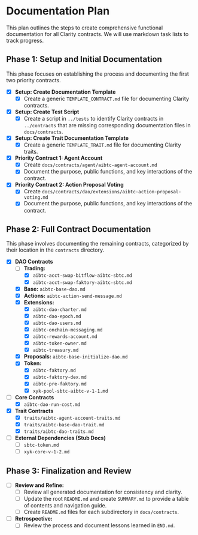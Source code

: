 # Documentation Plan

This plan outlines the steps to create comprehensive functional documentation for all Clarity contracts. We will use markdown task lists to track progress.

## Phase 1: Setup and Initial Documentation

This phase focuses on establishing the process and documenting the first two priority contracts.

- [x] **Setup: Create Documentation Template**
  - [x] Create a generic `TEMPLATE_CONTRACT.md` file for documenting Clarity contracts.
- [x] **Setup: Create Test Script**
  - [x] Create a script in `../tests` to identify Clarity contracts in `../contracts` that are missing corresponding documentation files in `docs/contracts`.
- [x] **Setup: Create Trait Documentation Template**
  - [x] Create a generic `TEMPLATE_TRAIT.md` file for documenting Clarity traits.
- [x] **Priority Contract 1: Agent Account**
  - [x] Create `docs/contracts/agent/aibtc-agent-account.md`
  - [x] Document the purpose, public functions, and key interactions of the contract.
- [x] **Priority Contract 2: Action Proposal Voting**
  - [x] Create `docs/contracts/dao/extensions/aibtc-action-proposal-voting.md`
  - [x] Document the purpose, public functions, and key interactions of the contract.

## Phase 2: Full Contract Documentation

This phase involves documenting the remaining contracts, categorized by their location in the `contracts` directory.

- [x] **DAO Contracts**
  - [ ] **Trading:**
    - [x] `aibtc-acct-swap-bitflow-aibtc-sbtc.md`
    - [x] `aibtc-acct-swap-faktory-aibtc-sbtc.md`
  - [x] **Base:** `aibtc-base-dao.md`
  - [x] **Actions:** `aibtc-action-send-message.md`
  - [x] **Extensions:**
    - [x] `aibtc-dao-charter.md`
    - [x] `aibtc-dao-epoch.md`
    - [x] `aibtc-dao-users.md`
    - [x] `aibtc-onchain-messaging.md`
    - [x] `aibtc-rewards-account.md`
    - [x] `aibtc-token-owner.md`
    - [x] `aibtc-treasury.md`
  - [x] **Proposals:** `aibtc-base-initialize-dao.md`
  - [x] **Token:**
    - [x] `aibtc-faktory.md`
    - [x] `aibtc-faktory-dex.md`
    - [x] `aibtc-pre-faktory.md`
    - [x] `xyk-pool-sbtc-aibtc-v-1-1.md`
- [ ] **Core Contracts**
  - [x] `aibtc-dao-run-cost.md`
- [x] **Trait Contracts**
  - [x] `traits/aibtc-agent-account-traits.md`
  - [x] `traits/aibtc-base-dao-trait.md`
  - [x] `traits/aibtc-dao-traits.md`
- [ ] **External Dependencies (Stub Docs)**
  - [ ] `sbtc-token.md`
  - [ ] `xyk-core-v-1-2.md`

## Phase 3: Finalization and Review

- [ ] **Review and Refine:**
  - [ ] Review all generated documentation for consistency and clarity.
  - [ ] Update the root `README.md` and create `SUMMARY.md` to provide a table of contents and navigation guide.
  - [ ] Create `README.md` files for each subdirectory in `docs/contracts`.
- [ ] **Retrospective:**
  - [ ] Review the process and document lessons learned in `END.md`.
